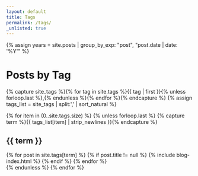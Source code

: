```yaml
---
layout: default
title: Tags
permalink: /tags/
_unlisted: true
---
```


{% assign years = site.posts | group_by_exp: "post", "post.date | date: '%Y'" %}

<h1>Posts by Tag</h1>

{% capture site_tags %}{% for tag in site.tags %}{{ tag | first }}{% unless forloop.last %},{% endunless %}{% endfor %}{% endcapture %}
{% assign tags_list = site_tags | split:',' | sort_natural %}

<div class="blog">
{% for item in (0..site.tags.size) %}
    {% unless forloop.last %}
    {% capture term %}{{ tags_list[item] | strip_newlines }}{% endcapture %}
        <article id="{{ term }}">
            <h2 class="tag-heading tag-name">{{ term }}</h2>
            {% for post in site.tags[term] %}
                {% if post.title != null %}
                    {% include blog-index.html %}
                {% endif %}
            {% endfor %}
        </article>
    {% endunless %}
{% endfor %}
</div>